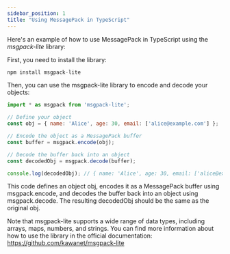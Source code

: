```yaml
---
sidebar_position: 1
title: "Using MessagePack in TypeScript"
---
```

Here's an example of how to use MessagePack in TypeScript using the *msgpack-lite* library:

First, you need to install the library:
```javascript
npm install msgpack-lite
```

Then, you can use the msgpack-lite library to encode and decode your objects:
```javascript
import * as msgpack from 'msgpack-lite';

// Define your object
const obj = { name: 'Alice', age: 30, email: ['alice@example.com'] };

// Encode the object as a MessagePack buffer
const buffer = msgpack.encode(obj);

// Decode the buffer back into an object
const decodedObj = msgpack.decode(buffer);

console.log(decodedObj); // { name: 'Alice', age: 30, email: ['alice@example.com'] }

```
This code defines an object obj, encodes it as a MessagePack buffer using msgpack.encode, and decodes the buffer back into an object using msgpack.decode. The resulting decodedObj should be the same as the original obj.

Note that msgpack-lite supports a wide range of data types, including arrays, maps, numbers, and strings. You can find more information about how to use the library in the official documentation: https://github.com/kawanet/msgpack-lite